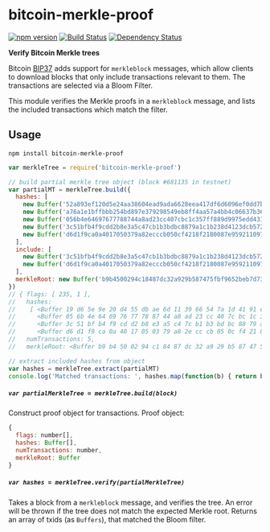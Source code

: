 # bitcoin-merkle-proof

[![npm version](https://img.shields.io/npm/v/bitcoin-merkle-proof.svg)](https://www.npmjs.com/package/bitcoin-merkle-proof)
[![Build Status](https://travis-ci.org/mappum/bitcoin-merkle-proof.svg?branch=master)](https://travis-ci.org/mappum/bitcoin-merkle-proof)
[![Dependency Status](https://david-dm.org/mappum/bitcoin-merkle-proof.svg)](https://david-dm.org/mappum/bitcoin-merkle-proof)

**Verify Bitcoin Merkle trees**

Bitcoin [BIP37](https://github.com/bitcoin/bips/blob/master/bip-0037.mediawiki) adds support for `merkleblock` messages, which allow clients to download blocks that only include transactions relevant to them. The transactions are selected via a Bloom Filter.

This module verifies the Merkle proofs in a `merkleblock` message, and lists the included transactions which match the filter.

## Usage

`npm install bitcoin-merkle-proof`

```js
var merkleTree = require('bitcoin-merkle-proof')

// build partial merkle tree object (block #681135 in testnet)
var partialMT = merkleTree.build({
  hashes: [
    new Buffer('52a893ef120d5e24aa38604ead9ada6628eea417df6d6096ef0dd7b73a89c0e9', 'hex'),
    new Buffer('a76a1e1bffbbb254bd897e379298549eb8ff4aa57a4bb4c06637b36d76833207', 'hex'),
    new Buffer('056b4e64697677788744a8ad23cc407cbc1c357ff889d9975edd431fb779466f', 'hex'),
    new Buffer('3c51bfb4f9cdd2b8e3a5c47cb1b3bdbc8879a1c1b238d4123dcb572a00b2b80e', 'hex'),
    new Buffer('d6d1f9ca0a4017050379a82ecccb050cf4218f2180087e9592110972a71e375c', 'hex')
  ],
  include: [
    new Buffer('3c51bfb4f9cdd2b8e3a5c47cb1b3bdbc8879a1c1b238d4123dcb572a00b2b80e', 'hex'),
    new Buffer('d6d1f9ca0a4017050379a82ecccb050cf4218f2180087e9592110972a71e375c', 'hex')
  ],
  merkleRoot: new Buffer('b9b4500294c18487dc32a929b587475fbf9652beb7d73010ea37ee0483e52e58', 'hex')
})
// { flags: [ 235, 1 ],
//   hashes:
//    [ <Buffer 19 d6 5e 9e 20 d4 55 db ae 6d 11 39 66 54 7a 1d 41 91 e3 cf eb 3c 4c 2a b9 0e d2 79 5f 39 c4 cc>,
//      <Buffer 05 6b 4e 64 69 76 77 78 87 44 a8 ad 23 cc 40 7c bc 1c 35 7f f8 89 d9 97 5e dd 43 1f b7 79 46 6f>,
//      <Buffer 3c 51 bf b4 f9 cd d2 b8 e3 a5 c4 7c b1 b3 bd bc 88 79 a1 c1 b2 38 d4 12 3d cb 57 2a 00 b2 b8 0e>,
//      <Buffer d6 d1 f9 ca 0a 40 17 05 03 79 a8 2e cc cb 05 0c f4 21 8f 21 80 08 7e 95 92 11 09 72 a7 1e 37 5c> ],
//   numTransactions: 5,
//   merkleRoot: <Buffer b9 b4 50 02 94 c1 84 87 dc 32 a9 29 b5 87 47 5f bf 96 52 be b7 d7 30 10 ea 37 ee 04 83 e5 2e 58> }

// extract included hashes from object
var hashes = merkleTree.extract(partialMT)
console.log('Matched transactions: ', hashes.map(function(b) { return b.toString('hex') }))
```

##### `var partialMerkleTree = merkleTree.build(block)`

Construct proof object for transactions. Proof object:
```js
{
  flags: number[],
  hashes: Buffer[],
  numTransactions: number,
  merkleRoot: Buffer
}
```

##### `var hashes = merkleTree.verify(partialMerkleTree)`

Takes a block from a `merkleblock` message, and verifies the tree. An error will be thrown if the tree does not match the expected Merkle root. Returns an array of txids (as `Buffers`), that matched the Bloom filter.
